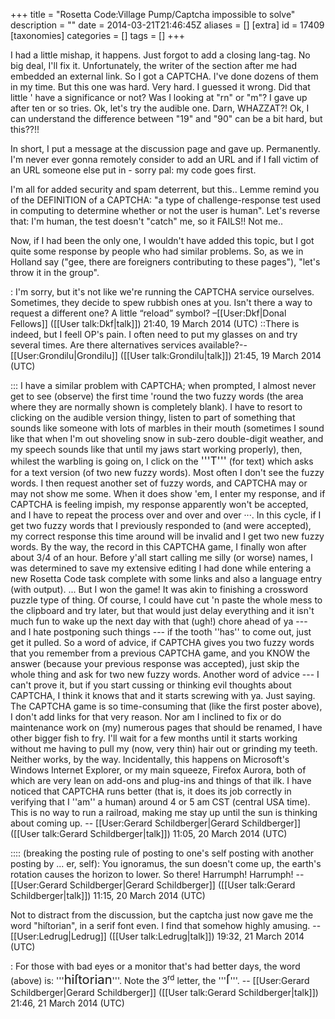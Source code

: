 +++
title = "Rosetta Code:Village Pump/Captcha impossible to solve"
description = ""
date = 2014-03-21T21:46:45Z
aliases = []
[extra]
id = 17409
[taxonomies]
categories = []
tags = []
+++

I had a little mishap, it happens. Just forgot to add a closing lang-tag. No big deal, I'll fix it. Unfortunately, the writer of the section after me had embedded an external link. So I got a CAPTCHA. I've done dozens of them in my time. But this one was hard. Very hard. I guessed it wrong. Did that little ' have a significance or not? Was I looking at "rn" or "m"? I gave up after ten or so tries. Ok, let's try the audible one. Darn, WHAZZAT?! Ok, I can understand the difference between "19" and "90" can be a bit hard, but this??!!

In short, I put a message at the discussion page and gave up. Permanently. I'm never ever gonna remotely consider to add an URL and if I fall victim of an URL someone else put in - sorry pal: my code goes first.

I'm all for added security and spam deterrent, but this.. Lemme remind you of the DEFINITION of a CAPTCHA: "a type of challenge-response test used in computing to determine whether or not the user is human". Let's reverse that: I'm human, the test doesn't "catch" me, so it FAILS!! Not me..

Now, if I had been the only one, I wouldn't have added this topic, but I got quite some response by people who had similar problems. So, as we in Holland say ("gee, there are foreigners contributing to these pages"), "let's throw it in the group".

: I'm sorry, but it's not like we're running the CAPTCHA service ourselves. Sometimes, they decide to spew rubbish ones at you. Isn't there a way to request a different one? A little “reload” symbol? –[[User:Dkf|Donal Fellows]] ([[User talk:Dkf|talk]]) 21:40, 19 March 2014 (UTC)
::There is indeed, but I feell OP's pain.  I often need to put my glasses on and try several times.  Are there alternatives services available?--[[User:Grondilu|Grondilu]] ([[User talk:Grondilu|talk]]) 21:45, 19 March 2014 (UTC)

::: I have a similar problem with CAPTCHA; when prompted, I almost never get to see (observe) the first time 'round the two fuzzy words (the area where they are normally shown is completely blank).   I have to resort to clicking on the audible version thingy, listen to part of something that sounds like someone with lots of marbles in their mouth (sometimes I sound like that when I'm out shoveling snow in sub-zero double-digit weather, and my speech sounds like that until my jaws start working properly), then, whilest the warbling is going on, I click on the   <big>'''T'''</big>   (for text) which asks for a text version (of two new fuzzy words).   Most often I don't see the fuzzy words.   I then request another set of fuzzy words, and CAPTCHA may or may not show me some.   When it does show 'em, I enter my response, and if CAPTCHA is feeling impish, my response apparently won't be accepted, and I have to repeat the process over and over and over ···.   In this cycle, if I get two fuzzy words that I previously responded to (and were accepted), my correct response this time around will be invalid and I get two new fuzzy words.   By the way, the record in this CAPTCHA game, I finally won after about 3/4 of an hour.   Before y'all start calling me silly (or worse) names, I was determined to save my extensive editing I had done while entering a new Rosetta Code task complete with some links and also a language entry (with output).    ... But I won the game!   It was akin to finishing a crossword puzzle type of thing.   Of course, I could have cut 'n paste the whole mess to the clipboard and try later, but that would just delay everything and it isn't much fun to wake up the next day with that (ugh!) chore ahead of ya --- and I hate postponing such things --- if the tooth ''has'' to come out, just get it pulled.   So a word of advice, if CAPTCHA gives you two fuzzy words that you remember from a previous CAPTCHA game, and you KNOW the answer (because your previous response was accepted), just skip the whole thing and ask for two new fuzzy words.   Another word of advice --- I can't prove it, but if you start cussing or thinking evil thoughts about CAPTCHA, I think it knows that and it starts screwing with ya.   Just saying.   The CAPTCHA game is so time-consuming that (like the first poster above), I don't add links for that very reason.   Nor am I inclined to fix or do maintenance work on (my) numerous pages that should be renamed, I have other bigger fish to fry.   I'll wait for a few months until it starts working without me having to pull my (now, very thin) hair out or grinding my teeth.   Neither works, by the way.   Incidentally, this happens on Microsoft's Windows Internet Explorer, or my main squeeze, Firefox Aurora, both of which are very lean on add-ons and plug-ins and things of that ilk.   I have noticed that CAPTCHA runs better (that is, it does its job correctly in verifying that I ''am'' a human) around 4 or 5 am CST (central USA time).   This is no way to run a railroad, making me stay up until the sun is thinking about coming up. -- [[User:Gerard Schildberger|Gerard Schildberger]] ([[User talk:Gerard Schildberger|talk]]) 11:05, 20 March 2014 (UTC)

:::: (breaking the posting rule of posting to one's self posting with another posting by ... er, self):   You ignoramus, the sun doesn't come up, the earth's rotation causes the horizon to lower.   So there!   Harrumph!   Harrumph! -- [[User:Gerard Schildberger|Gerard Schildberger]] ([[User talk:Gerard Schildberger|talk]]) 11:15, 20 March 2014 (UTC)

Not to distract from the discussion, but the captcha just now gave me the word "hiſtorian", in a serif font even.  I find that somehow highly amusing. --[[User:Ledrug|Ledrug]] ([[User talk:Ledrug|talk]]) 19:32, 21 March 2014 (UTC)

: For those with bad eyes or a monitor that's had better days, the word (above) is:   '''<big><big>hiſtorian</big></big>'''.   Note the 3<sup>rd</sup> letter, the   '''<big><big>ſ</big></big>'''.   -- [[User:Gerard Schildberger|Gerard Schildberger]] ([[User talk:Gerard Schildberger|talk]]) 21:46, 21 March 2014 (UTC)
